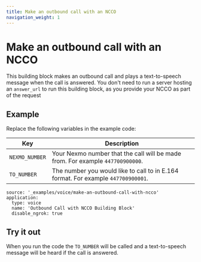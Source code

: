 ```yaml
---
title: Make an outbound call with an NCCO
navigation_weight: 1
---
```


# Make an outbound call with an NCCO

This building block makes an outbound call and plays a
text-to-speech message when the call is answered. You don't need to run a
server hosting an `answer_url` to run this building block, as you provide your
NCCO as part of the request

## Example

Replace the following variables in the example code:

Key |	Description
-- | --
`NEXMO_NUMBER` |	Your Nexmo number that the call will be made from. For example `447700900000`.
`TO_NUMBER` |	The number you would like to call to in E.164 format. For example `447700900001`.

```building_blocks
source: '_examples/voice/make-an-outbound-call-with-ncco'
application:
  type: voice
  name: 'Outbound Call with NCCO Building Block'
  disable_ngrok: true
```

## Try it out

When you run the code the `TO_NUMBER` will be called and a text-to-speech message
will be heard if the call is answered.
